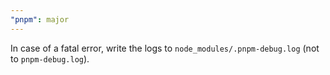 ```yaml
---
"pnpm": major
---
```


In case of a fatal error, write the logs to `node_modules/.pnpm-debug.log` (not to `pnpm-debug.log`).
